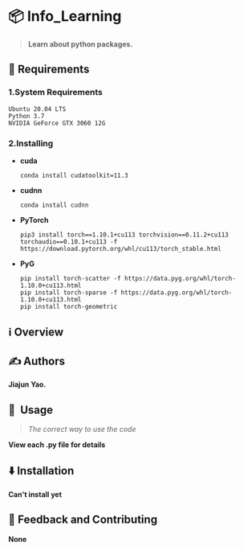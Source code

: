 # 📦 Info_Learning

> **Learn about python packages.**


## 🌟 Requirements

### 1.System Requirements
```
Ubuntu 20.04 LTS
Python 3.7
NVIDIA GeForce GTX 3060 12G
```
### 2.Installing
- **cuda**
    ```
    conda install cudatoolkit=11.3
    ```
- **cudnn**
    ```
    conda install cudnn
    ```
- **PyTorch**
    ```
    pip3 install torch==1.10.1+cu113 torchvision==0.11.2+cu113 torchaudio==0.10.1+cu113 -f https://download.pytorch.org/whl/cu113/torch_stable.html
    ```
- **PyG**
    ```
    pip install torch-scatter -f https://data.pyg.org/whl/torch-1.10.0+cu113.html
    pip install torch-sparse -f https://data.pyg.org/whl/torch-1.10.0+cu113.html
    pip install torch-geometric
    ```

## ℹ️ Overview


## ✍️ Authors
**Jiajun Yao.**

## 🚀️ ️   Usage

>*The correct way to use the code*

**View each .py file for details**


## ⬇️ Installation

**Can't install yet**

## 💭   Feedback and Contributing

**None**
